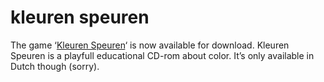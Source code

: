 <!--
  id: 223
  date: 2006-05-31
  modified: 2006-05-31
  slug: kleurenspeuren
  type: post
  excerpt: <p>The game &#8216;Kleuren Speuren&#8216; is now available for download. Kleuren Speuren is a playfull educational CD-rom about color. It&#8217;s only available in Dutch though (sorry).</p>
  categories: Director, game
  tags: 
  inCv: 
  inPortfolio: 
  dateFrom: 
  dateTo: 
-->

# kleuren speuren

<p>The game &#8216;<a href="http://kleurenspeuren.shapers.nl/" target="_blank">Kleuren Speuren</a>&#8216; is now available for download. Kleuren Speuren is a playfull educational CD-rom about color. It&#8217;s only available in Dutch though (sorry).</p>
